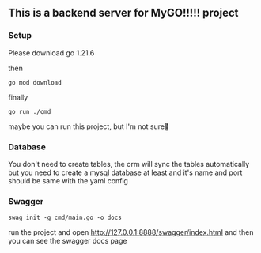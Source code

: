 ## This is a backend server for MyGO!!!!! project

### Setup

Please download go 1.21.6

then

```shell
go mod download
```

finally

```shell
go run ./cmd
```

maybe you can run this project, but I'm not sure🧐

### Database

You don't need to create tables, the orm will sync the tables automatically
but you need to create a mysql database at least and it's name and port should be same with the yaml config

### Swagger

```shell
swag init -g cmd/main.go -o docs
```

run the project and open http://127.0.0.1:8888/swagger/index.html
and then you can see the swagger docs page

